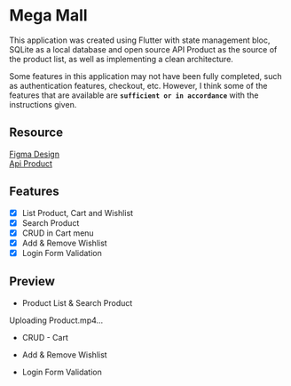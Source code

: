 # Mega Mall

This application was created using Flutter with state management bloc, SQLite as a local database and open source API Product as the source of the product list, as well as implementing a clean architecture.

Some features in this application may not have been fully completed, such as authentication features, checkout, etc. However, I think some of the features that are available are <b>```sufficient or in accordance```</b> with the instructions given.

## Resource

[Figma Design](https://www.figma.com/community/file/1020869651724237430/e-commerce-mobile-apps?searchSessionId=lxfkfx1a-rkuz0emwqel)
<br/>
[Api Product](https://fakestoreapi.com)

## Features

- [x] List Product, Cart and Wishlist
- [X] Search Product
- [x] CRUD in Cart menu
- [x] Add & Remove Wishlist
- [x] Login Form Validation

## Preview

- Product List & Search Product


Uploading Product.mp4…



- CRUD - Cart </br>


- Add & Remove Wishlist
  

- Login Form Validation

  

